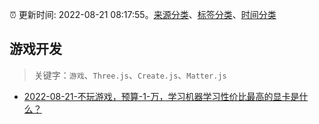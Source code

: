 :alarm_clock: 更新时间: 2022-08-21 08:17:55。[来源分类](../README.md)、[标签分类](../TAGS.md)、[时间分类](../TIMELINE.md)

## 游戏开发


> 关键字：`游戏`、`Three.js`、`Create.js`、`Matter.js`



- [2022-08-21-不玩游戏，预算-1-万，学习机器学习性价比最高的显卡是什么？](https://www.v2ex.com/t/874327) 